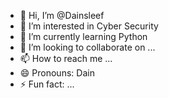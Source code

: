 - 👋 Hi, I’m @Dainsleef
- 👀 I’m interested in Cyber Security
- 🌱 I’m currently learning Python
- 💞️ I’m looking to collaborate on ...
- 📫 How to reach me ...
- 😄 Pronouns: Dain
- ⚡ Fun fact: ...

<!---
Dainsleef/Dainsleef is a ✨ special ✨ repository because its `README.md` (this file) appears on your GitHub profile.
You can click the Preview link to take a look at your changes.
--->
